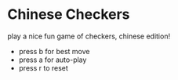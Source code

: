 # Chinese Checkers
 play a nice fun game of checkers, chinese edition!
 - press b for best move
 - press a for auto-play
 - press r to reset
